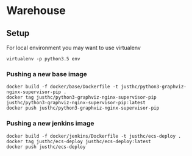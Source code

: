 # Warehouse

## Setup

For local environment you may want to use virtualenv

    virtualenv -p python3.5 env
    
### Pushing a new base image

    docker build -f docker/base/Dockerfile -t justhc/python3-graphviz-nginx-supervisor-pip .
    docker tag justhc/python3-graphviz-nginx-supervisor-pip justhc/python3-graphviz-nginx-supervisor-pip:latest
    docker push justhc/python3-graphviz-nginx-supervisor-pip
    
### Pushing a new jenkins image

    docker build -f docker/jenkins/Dockerfile -t justhc/ecs-deploy .
    docker tag justhc/ecs-deploy justhc/ecs-deploy:latest
    docker push justhc/ecs-deploy